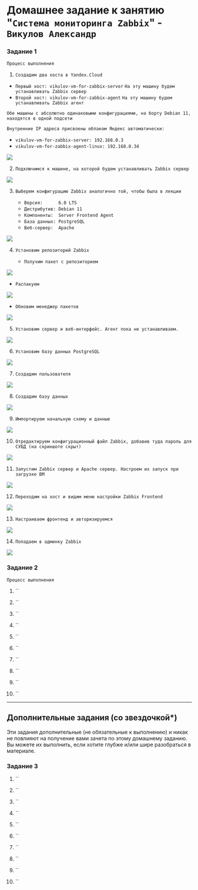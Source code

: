 # Домашнее задание к занятию "`Система мониторинга Zabbix`" - `Викулов Александр`

### Задание 1

`Процесс выполнения`

1. `Создадим два хоста в Yandex.Cloud`

  * `Первый хост: vikulov-vm-for-zabbix-server`
    `На эту машину будем устанавливать Zabbix сервер`
  * `Второй хост: vikulov-vm-for-zabbix-agent`
    `На эту машину будем устанавливать Zabbix агент`
    
  `Обе машины с абсолютно одинаковыми конфигурациями, на борту Debian 11, находятся в одной подсети`
  
  `Внутренние IP адреса присвоены облаком Яндекс автоматически:`
  
  * `vikulov-vm-for-zabbix-server: 192.168.0.3`
  * `vikulov-vm-for-zabbix-agent-linux: 192.168.0.34`
  
  <kbd> 
    <img src="https://github.com/AleksandrVikulov/08-02-zabbix-part-01/img/task01_img01.png">
  </kbd> 

2. `Подключимся к машине, на которой будем устанавливать Zabbix сервер`

  <kbd> 
    <img src="https://github.com/AleksandrVikulov/08-02-zabbix-part-01/img/task01_img02.png">
  </kbd> 

3. `Выберем конфигурацию Zabbix аналогично той, чтобы была в лекции`

   * `Версия:      6.0 LTS`
   * `Дистрибутив: Debian 11`
   * `Компоненты:  Server Frontend Agent`
   * `База данных: PostgreSQL`
   * `Веб-сервер:  Apache`
   
  <kbd> 
    <img src="https://github.com/AleksandrVikulov/08-02-zabbix-part-01/img/task01_img03.png">
  </kbd> 

4. `Установим репозиторий Zabbix`

   * `Получим пакет с репозиторием`

  <kbd> 
    <img src="https://github.com/AleksandrVikulov/08-02-zabbix-part-01/raw/master/img/task01_img04-1.png">
  </kbd> 
   
   * `Распакуем`

  <kbd> 
    <img src="https://github.com/AleksandrVikulov/08-02-zabbix-part-01/master/img/task01_img04-2.png">
  </kbd> 
   
   * `Обновим менеджер пакетов` 

  <kbd>
    <img src="https://github.com/AleksandrVikulov/08-02-zabbix-part-01/raw/main/img/task01_img04-3.png">
  </kbd>

5. `Установим сервер и веб-интерфейс. Агент пока не устанавливаем.`

  <kbd>
    <img src="https://github.com/AleksandrVikulov/08-02-zabbix-part-01/raw/main/img/task01_img05.png">
  </kbd>

6. `Установим базу данных PostgreSQL`

  <kbd>
    <img src="https://github.com/AleksandrVikulov/08-02-zabbix-part-01/raw/main/img/task01_img06.png">
  </kbd>

7. `Создадим пользователя`

  <kbd>
    <img src="https://github.com/AleksandrVikulov/08-02-zabbix-part-01/raw/main/img/task01_img07.png">
  </kbd>

8. `Создадим базу данных`

  <kbd>
    <img src="https://github.com/AleksandrVikulov/08-02-zabbix-part-01/raw/main/img/task01_img08.png">
  </kbd>

9. `Импортируем начальную схему и данные`

  <kbd>
    <img src="https://github.com/AleksandrVikulov/08-02-zabbix-part-01/raw/main/img/task01_img09.png">
  </kbd>

10. `Отредактируем конфигурационный файл Zabbix, добавив туда пароль для СУБД (на скриншоте скрыт)`

  <kbd>
    <img src="https://github.com/AleksandrVikulov/08-02-zabbix-part-01/raw/main/img/task01_img10.png">
  </kbd>
  
11. `Запустим Zabbix сервер и Apache сервер. Настроем их запуск при загрузке ВМ`

  <kbd>
    <img src="https://github.com/AleksandrVikulov/08-02-zabbix-part-01/raw/main/img/task01_img11.png">
  </kbd>
  
12. `Переходим на хост и видим меню настройки Zabbix Frontend`

  <kbd>
    <img src="https://github.com/AleksandrVikulov/08-02-zabbix-part-01/raw/main/img/task01_img12.png">
  </kbd>

13. `Настраиваем фронтенд и авторизируемся`

  <kbd>
    <img src="https://github.com/AleksandrVikulov/08-02-zabbix-part-01/raw/main/img/task01_img13.png">
  </kbd>

14. `Попадаем в админку Zabbix`

  <kbd>
    <img src="https://github.com/AleksandrVikulov/08-02-zabbix-part-01/raw/main/img/task01_img14.png">
  </kbd>
    

### Задание 2

`Процесс выполнения`

1. ``

2. ``

3. ``

4. ``

5. ``

6. ``

7. ``

8. ``

9. ``

10. ``

---
## Дополнительные задания (со звездочкой*)

Эти задания дополнительные (не обязательные к выполнению) и никак не повлияют на получение вами зачета по этому домашнему заданию. Вы можете их выполнить, если хотите глубже и/или шире разобраться в материале.

### Задание 3

1. ``

2. ``

3. ``

4. ``

5. ``

6. ``

7. ``

8. ``

9. ``

10. ``

